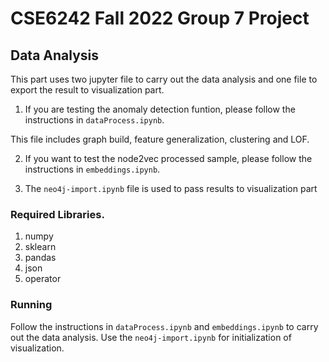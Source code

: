 # CSE6242 Fall 2022 Group 7 Project
## Data Analysis
This part uses two jupyter file to carry out the data analysis and one file to export the result to visualization part.

1. If you are testing the anomaly detection funtion, please follow the instructions in `dataProcess.ipynb`. 

This file includes graph build, feature generalization, clustering and LOF.

2. If you want to test the node2vec processed sample, please follow the instructions in `embeddings.ipynb`.

3. The `neo4j-import.ipynb` file is used to pass results to visualization part

### Required Libraries.
1. numpy
2. sklearn
3. pandas
4. json
5. operator

### Running
Follow the instructions in `dataProcess.ipynb` and `embeddings.ipynb` to carry out the data analysis. Use the
`neo4j-import.ipynb` for initialization of visualization.